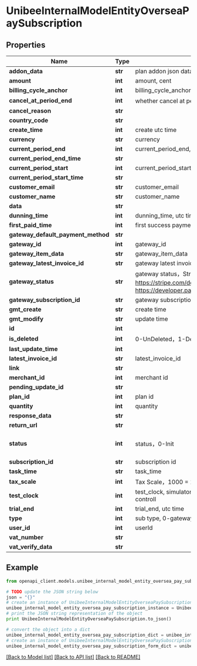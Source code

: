# UnibeeInternalModelEntityOverseaPaySubscription


## Properties

Name | Type | Description | Notes
------------ | ------------- | ------------- | -------------
**addon_data** | **str** | plan addon json data | [optional] 
**amount** | **int** | amount, cent | [optional] 
**billing_cycle_anchor** | **int** | billing_cycle_anchor | [optional] 
**cancel_at_period_end** | **int** | whether cancel at period end，0-false | 1-true | [optional] 
**cancel_reason** | **str** |  | [optional] 
**country_code** | **str** |  | [optional] 
**create_time** | **int** | create utc time | [optional] 
**currency** | **str** | currency | [optional] 
**current_period_end** | **int** | current_period_end, utc time | [optional] 
**current_period_end_time** | **str** |  | [optional] 
**current_period_start** | **int** | current_period_start, utc time | [optional] 
**current_period_start_time** | **str** |  | [optional] 
**customer_email** | **str** | customer_email | [optional] 
**customer_name** | **str** | customer_name | [optional] 
**data** | **str** |  | [optional] 
**dunning_time** | **int** | dunning_time, utc time | [optional] 
**first_paid_time** | **int** | first success payment time | [optional] 
**gateway_default_payment_method** | **str** |  | [optional] 
**gateway_id** | **int** | gateway_id | [optional] 
**gateway_item_data** | **str** | gateway_item_data | [optional] 
**gateway_latest_invoice_id** | **str** | gateway latest invoice id | [optional] 
**gateway_status** | **str** | gateway status，Stripe：https://stripe.com/docs/billing/subscriptions/webhooks  Paypal：https://developer.paypal.com/docs/api/subscriptions/v1/#subscriptions_get | [optional] 
**gateway_subscription_id** | **str** | gateway subscription id | [optional] 
**gmt_create** | **str** | create time | [optional] 
**gmt_modify** | **str** | update time | [optional] 
**id** | **int** |  | [optional] 
**is_deleted** | **int** | 0-UnDeleted，1-Deleted | [optional] 
**last_update_time** | **int** |  | [optional] 
**latest_invoice_id** | **str** | latest_invoice_id | [optional] 
**link** | **str** |  | [optional] 
**merchant_id** | **int** | merchant id | [optional] 
**pending_update_id** | **str** |  | [optional] 
**plan_id** | **int** | plan id | [optional] 
**quantity** | **int** | quantity | [optional] 
**response_data** | **str** |  | [optional] 
**return_url** | **str** |  | [optional] 
**status** | **int** | status，0-Init | 1-Create｜2-Active｜3-PendingInActive | 4-Cancel | 5-Expire | 6- Suspend| 7-Incomplete | [optional] 
**subscription_id** | **str** | subscription id | [optional] 
**task_time** | **str** | task_time | [optional] 
**tax_scale** | **int** | Tax Scale，1000 &#x3D; 10% | [optional] 
**test_clock** | **int** | test_clock, simulator clock for subscription, if set , sub will out of cronjob controll | [optional] 
**trial_end** | **int** | trial_end, utc time | [optional] 
**type** | **int** | sub type, 0-gateway sub, 1-unibee sub | [optional] 
**user_id** | **int** | userId | [optional] 
**vat_number** | **str** |  | [optional] 
**vat_verify_data** | **str** |  | [optional] 

## Example

```python
from openapi_client.models.unibee_internal_model_entity_oversea_pay_subscription import UnibeeInternalModelEntityOverseaPaySubscription

# TODO update the JSON string below
json = "{}"
# create an instance of UnibeeInternalModelEntityOverseaPaySubscription from a JSON string
unibee_internal_model_entity_oversea_pay_subscription_instance = UnibeeInternalModelEntityOverseaPaySubscription.from_json(json)
# print the JSON string representation of the object
print UnibeeInternalModelEntityOverseaPaySubscription.to_json()

# convert the object into a dict
unibee_internal_model_entity_oversea_pay_subscription_dict = unibee_internal_model_entity_oversea_pay_subscription_instance.to_dict()
# create an instance of UnibeeInternalModelEntityOverseaPaySubscription from a dict
unibee_internal_model_entity_oversea_pay_subscription_form_dict = unibee_internal_model_entity_oversea_pay_subscription.from_dict(unibee_internal_model_entity_oversea_pay_subscription_dict)
```
[[Back to Model list]](../README.md#documentation-for-models) [[Back to API list]](../README.md#documentation-for-api-endpoints) [[Back to README]](../README.md)


